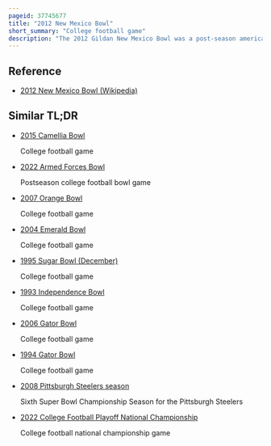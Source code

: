 ```yaml
---
pageid: 37745677
title: "2012 New Mexico Bowl"
short_summary: "College football game"
description: "The 2012 Gildan New Mexico Bowl was a post-season american College Football Bowl Game that was held on December 15, 2012, at University Stadium on the Campus of the University of New Mexico in Albuquerque, New Mexico in the United States. The seventh edition of the New Mexico Bowl began at 11:00 a. M. Mst and aired on Espn. It featured the Nevada Wolf Pack, who represented the Mountain West Conference in their first Year as a Member, against the Arizona Wildcats, who represented the Pac-12 Conference. The Wolf Pack accepted their Invitation with a 74 Record in their first eleven Games of the Season while the Wildcats accepted their Invitation after finishing the regular Season 75. The Bowl was the first of 35 Games played in the 2012-13 Bowl Game Season."
---
```


## Reference

- [2012 New Mexico Bowl (Wikipedia)](https://en.wikipedia.org/?curid=37745677)

## Similar TL;DR

- [2015 Camellia Bowl](/tldr/en/2015-camellia-bowl)

  College football game

- [2022 Armed Forces Bowl](/tldr/en/2022-armed-forces-bowl)

  Postseason college football bowl game

- [2007 Orange Bowl](/tldr/en/2007-orange-bowl)

  College football game

- [2004 Emerald Bowl](/tldr/en/2004-emerald-bowl)

  College football game

- [1995 Sugar Bowl (December)](/tldr/en/1995-sugar-bowl-december)

  College football game

- [1993 Independence Bowl](/tldr/en/1993-independence-bowl)

  College football game

- [2006 Gator Bowl](/tldr/en/2006-gator-bowl)

  College football game

- [1994 Gator Bowl](/tldr/en/1994-gator-bowl)

  College football game

- [2008 Pittsburgh Steelers season](/tldr/en/2008-pittsburgh-steelers-season)

  Sixth Super Bowl Championship Season for the Pittsburgh Steelers

- [2022 College Football Playoff National Championship](/tldr/en/2022-college-football-playoff-national-championship)

  College football national championship game
